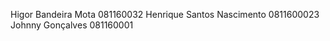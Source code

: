 Higor Bandeira Mota           081160032
Henrique Santos Nascimento    0811600023
Johnny Gonçalves              081160001
